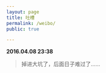 ```yaml
---
layout: page
title: 吐槽
permalink: /weibo/
public: true

---
```


**2016.04.08 23:38**

> 掉进大坑了，后面日子难过了......
